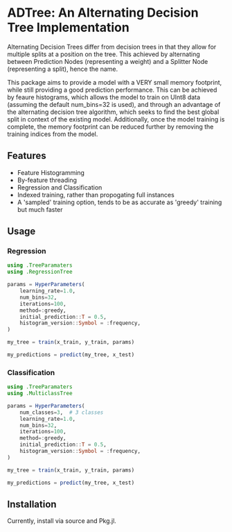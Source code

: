 # ADTree: An Alternating Decision Tree Implementation

Alternating Decision Trees differ from decision trees in that they allow for multiple splits at a position on the tree. This achieved by alternating between Prediction Nodes (representing a weight) and a Splitter Node (representing a split), hence the name.

This package aims to provide a model with a VERY small memory footprint, while still providing a good prediction performance. This can be achieved by feaure histograms, which allows the model to train on UInt8 data (assuming the default num_bins=32 is used), and through an advantage of the alternating decision tree algorithm, which seeks to find the best global split in context of the existing model. Additionally, once the model training is complete, the memory footprint can be reduced further by removing the training indices from the model. 

## Features
- Feature Histogramming
- By-feature threading
- Regression and Classification
- Indexed training, rather than propogating full instances
- A 'sampled' training option, tends to be as accurate as 'greedy' training but much faster

## Usage
### Regression
```julia
using .TreeParamaters
using .RegressionTree

params = HyperParameters(
    learning_rate=1.0,
    num_bins=32,
    iterations=100,
    method=:greedy,
    initial_prediction::T = 0.5,
    histogram_version::Symbol = :frequency,
)

my_tree = train(x_train, y_train, params)

my_predictions = predict(my_tree, x_test)
```

### Classification
```julia
using .TreeParamaters
using .MulticlassTree

params = HyperParameters(
    num_classes=3,  # 3 classes
    learning_rate=1.0,
    num_bins=32,
    iterations=100,
    method=:greedy,
    initial_prediction::T = 0.5,
    histogram_version::Symbol = :frequency,
)

my_tree = train(x_train, y_train, params)

my_predictions = predict(my_tree, x_test)
```

## Installation
Currently, install via source and Pkg.jl.
